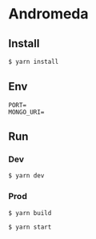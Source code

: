 # Andromeda

## Install

```sh
$ yarn install
```

## Env

```env
PORT=
MONGO_URI=
```

## Run

### Dev

```sh
$ yarn dev
```

### Prod

```sh
$ yarn build

$ yarn start
```
